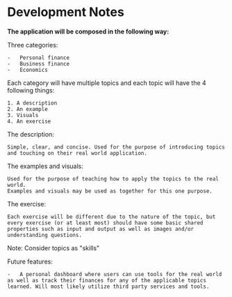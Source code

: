 # Development Notes

**The application will be composed in the following way:**

Three categories:

    -   Personal finance
    -   Business finance
    -   Economics

Each category will have multiple topics and each topic will have the 4 following things:

    1. A description
    2. An example
    3. Visuals
    4. An exercise

The description:

    Simple, clear, and concise. Used for the purpose of introducing topics and touching on their real world application.

The examples and visuals:

    Used for the purpose of teaching how to apply the topics to the real world.
    Examples and visuals may be used as together for this one purpose.

The exercise:

    Each exercise will be different due to the nature of the topic, but every exercise (or at least most) should have some basic shared properties such as input and output as well as images and/or understanding questions.

Note: Consider topics as "skills"

Future features:

    -   A personal dashboard where users can use tools for the real world as well as track their finances for any of the applicable topics learned. Will most likely utilize third party services and tools.
